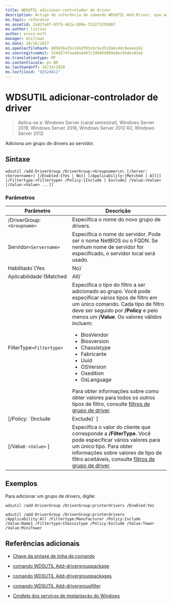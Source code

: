 ```yaml
---
title: WDSUTIL adicionar-controlador de driver
description: Artigo de referência do comando WDSUTIL Add-Driver, que adiciona um grupo de drivers ao servidor.
ms.topic: reference
ms.assetid: 2a92fe8f-03f9-462a-b99e-f23275259807
ms.author: lizross
author: eross-msft
manager: mtillman
ms.date: 10/16/2017
ms.openlocfilehash: 68583ba35c141df03cbc5e351da6c4dc8ea4e161
ms.sourcegitcommit: 554d274fea48a4d47c19845d969a9ec93dec82de
ms.translationtype: MT
ms.contentlocale: pt-BR
ms.lasthandoff: 10/24/2020
ms.locfileid: "92524611"
---
```

# <a name="wdsutil-add-drivergroup"></a>WDSUTIL adicionar-controlador de driver

> Aplica-se a: Windows Server (canal semestral), Windows Server 2019, Windows Server 2016, Windows Server 2012 R2, Windows Server 2012

Adiciona um grupo de drivers ao servidor.

## <a name="syntax"></a>Sintaxe

```
wdsutil /add-DriverGroup /DriverGroup:<Groupname>\n\ [/Server:<Servername>] [/Enabled:{Yes | No}] [/Applicability:{Matched | All}] [/Filtertype:<Filtertype> /Policy:{Include | Exclude} /Value:<Value> [/Value:<Value> ...]]
```

### <a name="parameters"></a>Parâmetros

| Parâmetro | Descrição |
|--|--|
| /DriverGroup:`<Groupname>` | Especifica o nome do novo grupo de drivers. |
| Servidor`<Servername>` | Especifica o nome do servidor. Pode ser o nome NetBIOS ou o FQDN. Se nenhum nome de servidor for especificado, o servidor local será usado. |
| Habilitado`{Yes|No}` | Habilita ou desabilita o pacote. |
| Aplicabilidade`{Matched|All}` | Especifica quais pacotes instalar se os critérios de filtro forem atendidos. **MATCHED** significa instalar apenas os pacotes de driver que correspondem a um hardware de cliente. **Tudo** significa instalar todos os pacotes para clientes, independentemente de seu hardware. |
| FilterType`<Filtertype>` | Especifica o tipo do filtro a ser adicionado ao grupo. Você pode especificar vários tipos de filtro em um único comando. Cada tipo de filtro deve ser seguido por **/Policy** e pelo menos um **/Value**. Os valores válidos incluem:<ul><li>BiosVendor</li><li>Biosversion</li><li>Chassistype</li><li>Fabricante</li><li>Uuid</li><li>OSVersion</li><li>Osedition</li><li>OsLanguage</li></ul> Para obter informações sobre como obter valores para todos os outros tipos de filtro, consulte [filtros de grupo de driver](https://docs.microsoft.com/previous-versions/windows/it-pro/windows-server-2008-R2-and-2008/dd759191(v=ws.11)). |
| [/Policy: `{Include|Exclude}` ] | Especifica a política a ser definida no filtro. Se **/Policy** estiver definido como **include**, os computadores cliente que correspondem ao filtro terão permissão para instalar os drivers nesse grupo. Se **/Policy** for definido como **Exclude**, os computadores cliente que corresponderem ao filtro não terão permissão para instalar os drivers nesse grupo. |
| [/Value: `<Value>` ] | Especifica o valor do cliente que corresponde a **/FilterType**. Você pode especificar vários valores para um único tipo. Para obter informações sobre valores de tipo de filtro aceitáveis, consulte [filtros de grupo de driver](https://docs.microsoft.com/previous-versions/windows/it-pro/windows-server-2008-R2-and-2008/dd759191(v=ws.11)). |

## <a name="examples"></a>Exemplos

Para adicionar um grupo de drivers, digite:

```
wdsutil /add-DriverGroup /DriverGroup:printerdrivers /Enabled:Yes
```

```
wdsutil /add-DriverGroup /DriverGroup:printerdrivers /Applicability:All /Filtertype:Manufacturer /Policy:Include /Value:Name1 /Filtertype:Chassistype /Policy:Exclude /Value:Tower /Value:MiniTower
```

## <a name="additional-references"></a>Referências adicionais

- [Chave da sintaxe de linha de comando](command-line-syntax-key.md)

- [comando WDSUTIL Add-drivergrouppackage](wdsutil-add-drivergrouppackage.md)

- [comando WDSUTIL Add-drivergrouppackages](wdsutil-add-drivergrouppackages.md)

- [comando WDSUTIL Add-drivergroupfilter](wdsutil-add-drivergroupfilter.md)

- [Cmdlets dos serviços de implantação do Windows](/powershell/module/wds)
